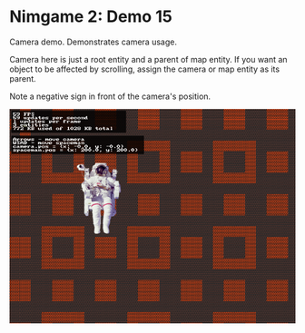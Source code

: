 Nimgame 2: Demo 15
==================

Camera demo. Demonstrates camera usage.

Camera here is just a root entity and a parent of map entity.
If you want an object to be affected by scrolling,
assign the camera or map entity as its parent.

Note a negative sign in front of the camera's position.

![Screenshot](demo15.png)

